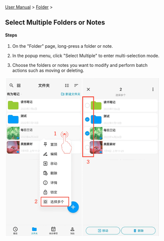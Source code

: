 [User Manual](/dragonnest/drawnote/manual/en) > [Folder](/dragonnest/drawnote/manual/en/folder) >

Select Multiple Folders or Notes
---

#### Steps
1. On the "Folder" page, long-press a folder or note.

2. In the popup menu, click "Select Multiple" to enter multi-selection mode.

3. Choose the folders or notes you want to modify and perform batch actions such as moving or deleting.

![Select Multiple Folders or Notes](imgs/select_multiple_folders_or_notes.png)